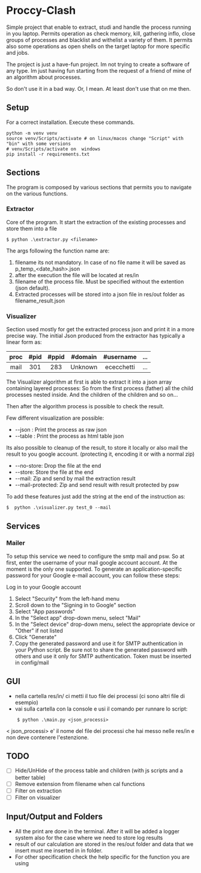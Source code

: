 # Proccy-Clash
Simple project that enable to extract, studi and handle the process running in you laptop. 
Permits operation as check memory, kill, gathering inflo, close groups of processes and blacklist and withelist a
variety of them.
It permits also some operations as open shells on the target laptop for more specific and jobs.

The project is just a have-fun project. Im not trying to create a software of any type. Im just having fun starting 
from the request of a friend of mine of an algorithm about processes. 

So don't use it in a bad way. Or, I mean. At least don't use that on me then.  


## Setup
For a correct installation. Execute these commands.
```shell
python -m venv venv
source venv/Scripts/activate # on linux/macos change "Script" with "bin" with some versions
# venv/Scripts/activate on  windows
pip install -r requirements.txt
```

## Sections
The program is composed by various sections that permits you to navigate on the various functions.

### Extractor
Core of the program. It start the extraction of the existing processes and store them into a file 
```shell
$ python .\extractor.py <filename>  
```
The args following the function name are:
1. filename its not mandatory. In case of no file name it will be saved as p_temp_<date_hash>.json
2. after the execution the file will be located at res/in
3. filename of the process file. Must be specified without the extention (json default). 
4. Extracted processes will be stored into a json file in res/out folder as filename_result.json

### Visualizer 
Section used mostly for get the extracted process json and print it in a more precise way.
The initial Json produced from the extractor has typically a linear form as: 

| proc | #pid | #ppid | #domain | #username  | ...   |
|:----:|:----:|:-----:|:-------:|:----------:| :---: |
| mail | 301  |  283  | Unknown | ececchetti | ...   |

The Visualizer algorithm at first is able to extract it into a json array containing layered processes:
So from the first process (father) all the child processes nested inside. And the children of the children 
and so on...

Then after the algorithm process is possible to check the result.

Few different visualization are possible:
- --json : Print the process as raw json
- --table : Print the process as html table json

Its also possible to cleanup of the result, to store it locally or also mail the result to you google account.
(protecting it, encoding it or with a normal zip)
- --no-store: Drop the file at the end
- --store: Store the file at the end
- --mail: Zip and send by mail the extraction result
- --mail-protected: Zip and send result with result protected by psw

To add these features just add the string at the end of the instruction as:
```shell
$  python .\visualizer.py test_0 --mail
```

## Services
### Mailer
To setup this service we need to configure the smtp mail and psw.
So at first, enter the username of your mail google account account. At the moment is the only one supported.
To generate an application-specific password for your Google e-mail account, you can follow these steps:

Log in to your Google account
1. Select "Security" from the left-hand menu
2. Scroll down to the "Signing in to Google" section
3. Select "App passwords"
4. In the "Select app" drop-down menu, select "Mail"
5. In the "Select device" drop-down menu, select the appropriate device or "Other" if not listed
6. Click "Generate"
7. Copy the generated password and use it for SMTP authentication in your Python script.
Be sure not to share the generated password with others and use it only for SMTP authentication.
Token must be inserted in config/mail


## GUI
- nella cartella res/in/ ci metti il tuo file dei processi (ci sono altri file di esempio)
- vai sulla cartella con la console e usi il comando per runnare lo script:

```shell
    $ python .\main.py <json_processi>
```

 < json_processi> e' il nome del file dei processi che hai messo nelle res/in e non deve contenere l'estenzione. 

## TODO
- [ ] Hide/UnHide of the process table and children (with js scripts and a better table)
- [ ] Remove extension from filename when cal functions 
- [ ] Filter on extraction
- [ ] Filter on visualizer

## Input/Output and Folders
- All the print are done in the terminal. After it will be added a logger system also for the case where we need to 
store log results
- result of our calculation are stored in the res/out folder and data that we insert must me inserted in in folder. 
- For other specification check the help specific for the function you are using